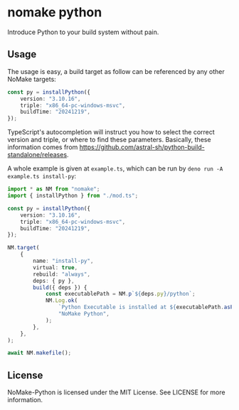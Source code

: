 # nomake python

Introduce Python to your build system without pain.

## Usage

The usage is easy, a build target as follow can be referenced by any other
NoMake targets:

```typescript
const py = installPython({
    version: "3.10.16",
    triple: "x86_64-pc-windows-msvc",
    buildTime: "20241219",
});
```

TypeScript's autocompletion will instruct you how to select the correct version and triple, or where to find these parameters. Basically, these information comes from https://github.com/astral-sh/python-build-standalone/releases.

A whole example is given at `example.ts`, which can be run by
`deno run -A example.ts install-py`:

```typescript
import * as NM from "nomake";
import { installPython } from "./mod.ts";

const py = installPython({
    version: "3.10.16",
    triple: "x86_64-pc-windows-msvc",
    buildTime: "20241219",
});

NM.target(
    {
        name: "install-py",
        virtual: true,
        rebuild: "always",
        deps: { py },
        build({ deps }) {
            const executablePath = NM.p`${deps.py}/python`;
            NM.Log.ok(
                `Python Executable is installed at ${executablePath.asPosix()}`,
                "NoMake Python",
            );
        },
    },
);

await NM.makefile();
```

## License

NoMake-Python is licensed under the MIT License. See LICENSE for more information.
